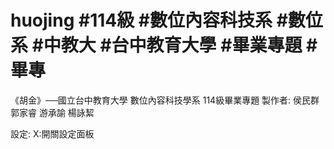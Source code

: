 # huojing #114級 #數位內容科技系 #數位系 #中教大 #台中教育大學 #畢業專題 #畢專
《胡金》──國立台中教育大學 數位內容科技學系 114級畢業專題
製作者: 侯民群 郭家睿 游承諭 楊詠絜











設定:
X:開關設定面板
